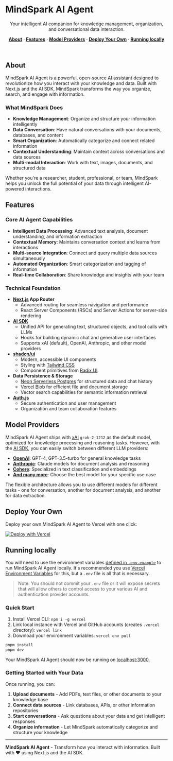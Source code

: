 # MindSpark AI Agent

<p align="center">
    Your intelligent AI companion for knowledge management, organization, and conversational data interaction.
</p>

<p align="center">
  <a href="#about"><strong>About</strong></a> ·
  <a href="#features"><strong>Features</strong></a> ·
  <a href="#model-providers"><strong>Model Providers</strong></a> ·
  <a href="#deploy-your-own"><strong>Deploy Your Own</strong></a> ·
  <a href="#running-locally"><strong>Running locally</strong></a>
</p>
<br/>

## About

MindSpark AI Agent is a powerful, open-source AI assistant designed to revolutionize how you interact with your knowledge and data. Built with Next.js and the AI SDK, MindSpark transforms the way you organize, search, and engage with information.

### What MindSpark Does

- **Knowledge Management**: Organize and structure your information intelligently
- **Data Conversation**: Have natural conversations with your documents, databases, and content
- **Smart Organization**: Automatically categorize and connect related information
- **Contextual Understanding**: Maintain context across conversations and data sources
- **Multi-modal Interaction**: Work with text, images, documents, and structured data

Whether you're a researcher, student, professional, or team, MindSpark helps you unlock the full potential of your data through intelligent AI-powered interactions.

## Features

### Core AI Agent Capabilities
- **Intelligent Data Processing**: Advanced text analysis, document understanding, and information extraction
- **Contextual Memory**: Maintains conversation context and learns from interactions
- **Multi-source Integration**: Connect and query multiple data sources simultaneously
- **Automated Organization**: Smart categorization and tagging of information
- **Real-time Collaboration**: Share knowledge and insights with your team

### Technical Foundation
- **[Next.js](https://nextjs.org) App Router**
  - Advanced routing for seamless navigation and performance
  - React Server Components (RSCs) and Server Actions for server-side rendering
- **[AI SDK](https://sdk.vercel.ai/docs)**
  - Unified API for generating text, structured objects, and tool calls with LLMs
  - Hooks for building dynamic chat and generative user interfaces
  - Supports xAI (default), OpenAI, Anthropic, and other model providers
- **[shadcn/ui](https://ui.shadcn.com)**
  - Modern, accessible UI components
  - Styling with [Tailwind CSS](https://tailwindcss.com)
  - Component primitives from [Radix UI](https://radix-ui.com)
- **Data Persistence & Storage**
  - [Neon Serverless Postgres](https://vercel.com/marketplace/neon) for structured data and chat history
  - [Vercel Blob](https://vercel.com/storage/blob) for efficient file and document storage
  - Vector search capabilities for semantic information retrieval
- **[Auth.js](https://authjs.dev)**
  - Secure authentication and user management
  - Organization and team collaboration features

## Model Providers

MindSpark AI Agent ships with [xAI](https://x.ai) `grok-2-1212` as the default model, optimized for knowledge processing and reasoning tasks. However, with the [AI SDK](https://sdk.vercel.ai/docs), you can easily switch between different LLM providers:

- **[OpenAI](https://openai.com)**: GPT-4, GPT-3.5-turbo for general knowledge tasks
- **[Anthropic](https://anthropic.com)**: Claude models for document analysis and reasoning
- **[Cohere](https://cohere.com/)**: Specialized in text classification and embeddings
- **[And many more](https://sdk.vercel.ai/providers/ai-sdk-providers)**: Choose the best model for your specific use case

The flexible architecture allows you to use different models for different tasks - one for conversation, another for document analysis, and another for data extraction.

## Deploy Your Own

Deploy your own MindSpark AI Agent to Vercel with one click:

[![Deploy with Vercel](https://vercel.com/button)](https://vercel.com/new/clone?repository-url=https%3A%2F%2Fgithub.com%2Fvercel%2Fai-chatbot&env=AUTH_SECRET&envDescription=Learn+more+about+how+to+get+the+API+Keys+for+the+application&envLink=https%3A%2F%2Fgithub.com%2Fvercel%2Fai-chatbot%2Fblob%2Fmain%2F.env.example&demo-title=MindSpark+AI+Agent&demo-description=An+Open-Source+AI+Agent+for+Knowledge+Management+and+Data+Interaction+Built+With+Next.js+and+the+AI+SDK.&demo-url=https%3A%2F%2Fchat.vercel.ai&products=%5B%7B%22type%22%3A%22integration%22%2C%22protocol%22%3A%22ai%22%2C%22productSlug%22%3A%22grok%22%2C%22integrationSlug%22%3A%22xai%22%7D%2C%7B%22type%22%3A%22integration%22%2C%22protocol%22%3A%22storage%22%2C%22productSlug%22%3A%22neon%22%2C%22integrationSlug%22%3A%22neon%22%7D%2C%7B%22type%22%3A%22integration%22%2C%22protocol%22%3A%22storage%22%2C%22productSlug%22%3A%22upstash-kv%22%2C%22integrationSlug%22%3A%22upstash%22%7D%2C%7B%22type%22%3A%22blob%22%7D%5D)

## Running locally

You will need to use the environment variables [defined in `.env.example`](.env.example) to run MindSpark AI Agent locally. It's recommended you use [Vercel Environment Variables](https://vercel.com/docs/projects/environment-variables) for this, but a `.env` file is all that is necessary.

> Note: You should not commit your `.env` file or it will expose secrets that will allow others to control access to your various AI and authentication provider accounts.

### Quick Start

1. Install Vercel CLI: `npm i -g vercel`
2. Link local instance with Vercel and GitHub accounts (creates `.vercel` directory): `vercel link`
3. Download your environment variables: `vercel env pull`

```bash
pnpm install
pnpm dev
```

Your MindSpark AI Agent should now be running on [localhost:3000](http://localhost:3000).

### Getting Started with Your Data

Once running, you can:
1. **Upload documents** - Add PDFs, text files, or other documents to your knowledge base
2. **Connect data sources** - Link databases, APIs, or other information repositories
3. **Start conversations** - Ask questions about your data and get intelligent responses
4. **Organize information** - Let MindSpark automatically categorize and structure your knowledge

---

**MindSpark AI Agent** - Transform how you interact with information. Built with ❤️ using Next.js and the AI SDK.
